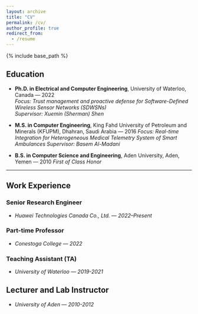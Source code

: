 ```yaml
---
layout: archive
title: "CV"
permalink: /cv/
author_profile: true
redirect_from:
  - /resume
---
```


{% include base_path %}

## Education

- **Ph.D. in Electrical and Computer Engineering**, University of Waterloo, Canada — 2022  
  *Focus: Trust management and proactive defense for Software-Defined Wireless Sensor Networks (SDWSNs)*  
  *Supervisor: Xuemin (Sherman) Shen*

- **M.S. in Computer Engineering**, King Fahd University of Petroleum and Minerals (KFUPM), Dhahran, Saudi Arabia — 2016
  *Focus: Real-time Integration for Heterogeneous Medical Telemetry System of Smart Ambulances* 
  *Supervisor: Basem Al-Madani*

- **B.S. in Computer Science and Engineering**, Aden University, Aden, Yemen — 2010
  *First of Class Honor*

---

## Work Experience

### Senior Research Engineer  
- *Huawei Technologies Canada Co., Ltd.* — *2022–Present*  

### Part-time Professor 
- *Conestoga College* — *2022* 

### Teaching Assistant (TA)
- *University of Waterloo* — *2019-2021*

## Lecturer and Lab Instructor
- *University of Aden* — *2010-2012*

